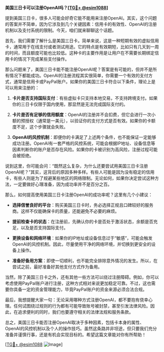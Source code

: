 **美国三日卡可以注册OpenAI吗？[[TG💪+ @esim1088](https://t.me/s/esim1088)]**

提到美国三日卡，很多人可能会好奇它能不能用来注册OpenAI。其实，这个问题的答案并不简单，因为它涉及到几个关键因素：信用卡的有效性、OpenAI的注册机制以及支付系统的限制。今天，咱们就来聊聊这个话题。

首先，我们需要了解什么是美国三日卡。简单来说，这是一种短期有效的虚拟信用卡，通常用于在线支付或者测试用途。它的特点是有效期短，比如只有几天到一周的时间，而且额度可能也比较低。这种卡的主要作用是让用户在不需要长期绑定信用卡的情况下完成某些支付操作。

那么问题来了，美国三日卡能不能注册OpenAI呢？答案是有可能的，但并不是所有情况下都能成功。OpenAI的注册流程其实很简单，你需要一个有效的支付方式，通常是信用卡或PayPal账户。如果你的美国三日卡符合以下条件，理论上是可以用来注册的：

1. **卡片是否支持国际支付**：有些虚拟卡只支持本地交易，不支持跨境支付。如果你的三日卡仅限于国内使用，那显然是无法完成国际支付的。
   
2. **卡片是否有足够的信用额度**：OpenAI的注册并不会扣费，但它会进行一次小额的预授权（通常是一美元），以验证你的支付方式是否有效。如果你的卡额度不足，这个步骤就会失败。

3. **OpenAI的风控机制**：即便你的卡满足了上述两个条件，也不能保证一定能够成功注册。OpenAI有一套严格的风控系统，可能会根据IP地址、设备信息等因素判断你的账户是否存在风险。如果你的卡被识别为高风险，注册过程可能会被拒绝。

说到这里，你可能会问：“既然这么复杂，为什么还要尝试用美国三日卡注册OpenAI呢？”其实，这背后的原因多种多样。有些人可能是因为没有稳定的信用卡，有些人则是为了规避某些地区的网络限制。无论如何，如果你决定尝试这种方法，一定要做好心理准备，因为成功率并不是百分之百。

那么，如何提高使用美国三日卡注册OpenAI的成功率呢？这里有几个小建议：

- **选择信誉良好的平台**：购买美国三日卡时，务必选择正规且口碑较好的服务商。这样不仅能确保卡的质量，还能避免不必要的麻烦。
  
- **提前检查卡的状态**：在注册前，先确认你的卡是否处于激活状态，余额是否充足，以及是否支持国际支付。

- **更换设备和网络环境**：如果你的IP地址或设备信息过于“敏感”，可能会触发OpenAI的风控机制。因此，尽量使用干净的网络环境，并切换到更安全的设备上操作。

- **准备好备用方案**：即使一切顺利，也不能完全排除意外情况的发生。所以，在尝试之前，最好准备好其他支付方式作为备用。

当然，除了美国三日卡之外，还有其他一些方法可以绕过注册障碍。例如，你可以考虑使用PayPal账户进行注册，这种方式相对来说更加稳定可靠。不过，这也需要你具备一定的资金管理能力，毕竟PayPal账户的资金来源必须合法合规。

最后，我想提醒大家一句：无论采用哪种方式注册OpenAI，都不要抱有侥幸心理。任何试图绕过规则的行为都有可能导致账号被封禁，甚至引发法律风险。因此，在追求便利的同时，我们也要遵守相关的法律法规和服务条款。

总之，美国三日卡能否注册OpenAI取决于多种因素，包括卡本身的属性、OpenAI的风控机制以及个人的操作技巧。虽然这条路并非坦途，但只要我们充分准备并谨慎行事，还是有机会实现目标的。希望这篇文章能对你有所帮助！

[[TG💪+ @esim1088](https://t.me/s/esim1088) ![Image](https://i.postimg.cc/4NQfJmqS/Snipaste-2025-05-13-00-14-12.png)]